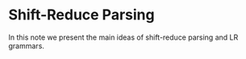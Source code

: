 # Shift-Reduce Parsing

In this note we present the main ideas of shift-reduce parsing and LR grammars.

